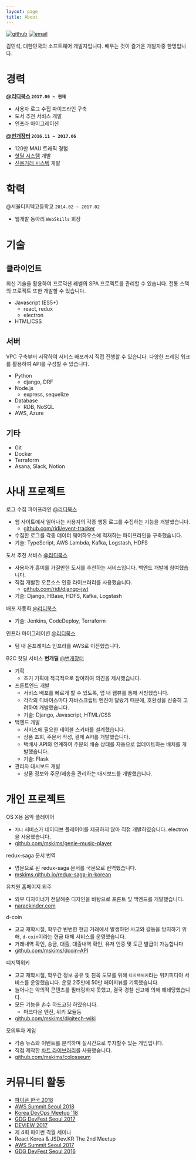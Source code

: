 ```yaml
---
layout: page
title: About
---
```


[![github](http://img.shields.io/badge/github-mskims-24292e.svg)](http://github.com/mskims) [![email](http://img.shields.io/badge/email-its@mskim.me-3498db.svg)](mailto:{{site.email}})

김민석, 대한민국의 소프트웨어 개발자입니다. 배우는 것이 즐거운 개발자중 한명입니다.

# 경력

**[@리디북스](http://ridibooks.com) `2017.06 ~ 현재`**

- 사용자 로그 수집 파이프라인 구축
- 도서 추천 서비스 개발
- 인프라 마이그레이션

**[@번개장터](http://m.bunjang.co.kr) `2016.11 ~ 2017.06`**

- 120만 MAU 트래픽 경험
- [핫딜 시스템](http://m.bunjang.co.kr/bundeal/66237597) 개발
- [신용거래 시스템](http://bunjang1.blog.me/220924697354) 개발

# 학력

@서울디지텍고등학교 `2014.02 ~ 2017.02`

- 웹개발 동아리 `WebSkills` 회장

# 기술

## 클라이언트

최신 기술을 활용하여 프로덕션 레벨의 SPA 프로젝트를 관리할 수 있습니다. 전통 스택의 프로젝트 또한 개발할 수 있습니다.

- Javascript (ES5+)
  - react, redux
  - electron
- HTML/CSS

## 서버

VPC 구축부터 시작하여 서비스 배포까지 직접 진행할 수 있습니다. 다양한 프레임 워크를 활용하여 API를 구성할 수 있습니다.

- Python
  - django, DRF
- Node.js
  - express, sequelize
- Database
  - RDB, NoSQL
- AWS, Azure

## 기타

- Git
- Docker
- Terraform
- Asana, Slack, Notion


# 사내 프로젝트

로그 수집 파이프라인 [@리디북스](http://ridibooks.com)

- 웹 사이트에서 일어나는 사용자의 각종 행동 로그를 수집하는 기능을 개발했습니다.
  - [github.com/ridi/event-tracker](https://github.com/ridi/event-tracker)
- 수집한 로그를 각종 데이터 웨어하우스에 적재하는 파이프라인을 구축했습니다.
- 기술: TypeScript, AWS Lambda, Kafka, Logstash, HDFS

도서 추천 서비스 [@리디북스](http://ridibooks.com)

- 사용자가 흥미를 가질만한 도서를 추천하는 서비스입니다. 백엔드 개발에 참여했습니다.
- 직접 개발한 오픈소스 인증 라이브러리를 사용했습니다.
  - [github.com/ridi/django-jwt](https://github.com/ridi/django-jwt)
- 기술: Django, HBase, HDFS, Kafka, Logstash

배포 자동화 [@리디북스](http://ridibooks.com)

- 기술: Jenkins, CodeDeploy, Terraform

인프라 마이그레이션 [@리디북스](http://ridibooks.com)

- 팀 내 온프레미스 인프라를 AWS로 이전했습니다.

B2C 핫딜 서비스 **번개딜** [@번개장터](http://m.bunjang.co.kr)

- 기획
  - 초기 기획에 적극적으로 참여하여 의견을 제시했습니다.
- 프론트엔드 개발
  - 서비스 배포를 빠르게 할 수 있도록, 앱 내 웹뷰를 통해 서빙했습니다.
  - 각각의 디바이스마다 자바스크립트 엔진이 달랐기 때문에, 호환성을 신중히 고려하여 개발했습니다.
  - 기술: Django, Javascript, HTML/CSS
- 백엔드 개발
  - 서비스에 필요한 테이블 스키마를 설계했습니다.
  - 상품 조회, 주문서 작성, 결제 API를 개발했습니다.
  - 택배사 API와 연계하여 주문의 배송 상태를 자동으로 업데이트하는 배치를 개발했습니다.
  - 기술: Flask
- 관리자 대시보드 개발
  - 상품 정보와 주문/배송을 관리하는 대시보드를 개발했습니다.

# 개인 프로젝트

OS X용 음악 플레이어

- `지니` 서비스가 네이티브 플레이어를 제공하지 않아 직접 개발하였습니다. electron을 사용했습니다.
- [github.com/mskims/genie-music-player](https://github.com/mskims/genie-music-player)

redux-saga 문서 번역

- 영문으로 된 redux-saga 문서를 국문으로 번역했습니다.
- [mskims.github.io/redux-saga-in-korean](https://mskims.github.io/redux-saga-in-korean)

유치원 홈페이지 외주

- 외부 디자이너가 전달해준 디자인을 바탕으로 프론트 및 백엔드를 개발했습니다.
- [naraekinder.com](http://naraekinder.com)

d-coin

- 고교 재학시절, 학우간 빈번한 현금 거래에서 발생하던 사고와 갈등을 방지하기 위해, `d-coin`이라는 현금 대체 서비스를 운영했습니다.
- 거래내역 확인, 송금, 대출, 대출내역 확인, 유저 인증 및 토큰 발급이 가능합니다
- [github.com/mskims/dcoin-API](https://github.com/mskims/dcoin-API)

디지텍위키

- 고교 재학시절, 학우간 정보 공유 및 친목 도모를 위해 `디지텍위키`라는 위키피디아 서비스를 운영했습니다. 운영 2주만에 50만 페이지뷰를 기록했습니다.
- 늘어나는 악의적 콘텐츠를 필터링하지 못했고, 결국 경찰 신고에 의해 폐쇄당했습니다.
- 모든 기능을 손수 하드코딩 하였습니다.
  - 마크다운 엔진, 위키 모듈등
- [github.com/mskims/digitech-wiki](https://github.com/mskims/digitech-wiki)

모의투자 게임

- 각종 뉴스와 이벤트를 분석하며 실시간으로 투자할수 있는 게임입니다.
- 직접 제작한 [차트 라이브러리](https://github.com/mskims/chart24.js)를 사용했습니다.
- [github.com/mskims/colosseum](https://github.com/mskims/colosseum)

# 커뮤니티 활동

- [파이콘 한국 2018](https://www.pycon.kr/2018/)
- [AWS Summit Seoul 2018](https://aws.amazon.com/ko/summits/seoul/agenda/)
- [Korea DevOps Meetup '18](http://meetup.devopskorea.com)
- [GDG DevFest Seoul 2017](https://devfest17-seoul.firebaseapp.com/)
- [DEVIEW 2017](https://deview.kr/2017)
- 제 4회 파이썬 격월 세미나
- React Korea & JSDev.KR The 2nd Meetup
- [AWS Summit Seoul 2017](https://www.awssummit.kr/agenda.html)
- [GDG DevFest Seoul 2016](https://festi.kr/festi/gdg-korea-2016-devfest-seoul/)


[github-profile]: https://github.com/mskims
[linkedin-profile]: http://linkedin.com/in/ohwhos

